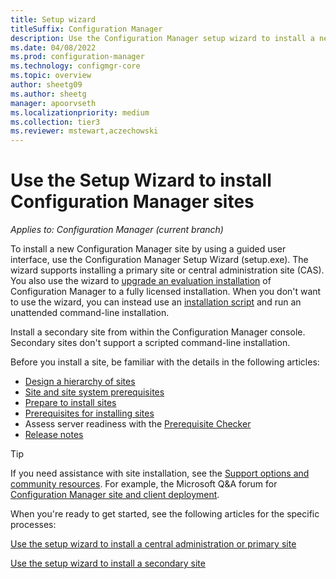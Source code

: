 ```yaml
---
title: Setup wizard
titleSuffix: Configuration Manager
description: Use the Configuration Manager setup wizard to install a new site.
ms.date: 04/08/2022
ms.prod: configuration-manager
ms.technology: configmgr-core
ms.topic: overview
author: sheetg09
ms.author: sheetg
manager: apoorvseth
ms.localizationpriority: medium
ms.collection: tier3
ms.reviewer: mstewart,aczechowski
---
```


# Use the Setup Wizard to install Configuration Manager sites

*Applies to: Configuration Manager (current branch)*

To install a new Configuration Manager site by using a guided user interface, use the Configuration Manager Setup Wizard (setup.exe). The wizard supports installing a primary site or central administration site (CAS). You also use the wizard to [upgrade an evaluation installation](upgrade-an-evaluation-install-to-a-full-install.md) of Configuration Manager to a fully licensed installation. When you don't want to use the wizard, you can instead use an [installation script](use-a-command-line-to-install-sites.md) and run an unattended command-line installation.

Install a secondary site from within the Configuration Manager console. Secondary sites don't support a scripted command-line installation.

Before you install a site, be familiar with the details in the following articles:

- [Design a hierarchy of sites](../../../plan-design/hierarchy/design-a-hierarchy-of-sites.md)
- [Site and site system prerequisites](../../../plan-design/configs/site-and-site-system-prerequisites.md)
- [Prepare to install sites](prepare-to-install-sites.md)
- [Prerequisites for installing sites](prerequisites-for-installing-sites.md)
- Assess server readiness with the [Prerequisite Checker](prerequisite-checker.md)
- [Release notes](release-notes.md)

> [!TIP]
> If you need assistance with site installation, see the [Support options and community resources](../../../understand/find-help.md#support-options-and-community-resources). For example, the Microsoft Q&A forum for [Configuration Manager site and client deployment](/answers/topics/mem-cm-site-deployment.html).

When you're ready to get started, see the following articles for the specific processes:

[Use the setup wizard to install a central administration or primary site](setup-wizard-central-primary.md)

[Use the setup wizard to install a secondary site](setup-wizard-secondary.md)
